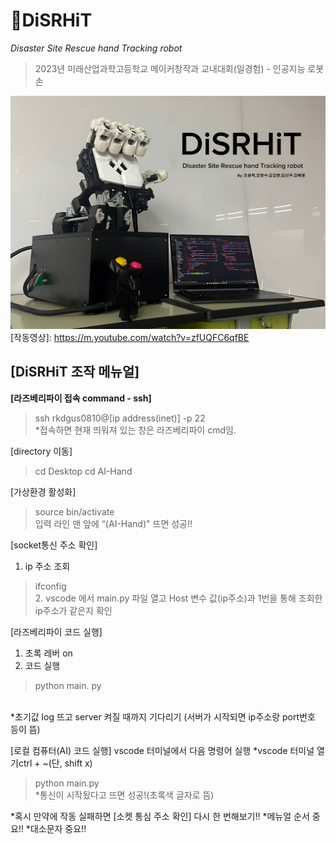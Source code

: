# 🪬DiSRHiT
*Disaster Site Rescue hand Tracking robot*<br>
> 2023년 미래산업과학고등학교 메이커창작과 교내대회(일경험) - 인공지능 로봇 손

<img src="/md - 작품사진.jpeg" title="DiSRHiT"></img><br/>
[작동영상]: https://m.youtube.com/watch?v=zfUQFC6qfBE

## [DiSRHiT 조작 메뉴얼]

**[라즈베리파이 접속 command - ssh]**
> ssh rkdgus0810@[ip address(inet)] -p 22
<br>*접속하면 현재 띄워져 있는 창은 라즈베리파이 cmd임.

[directory 이동]
> cd Desktop
> cd AI-Hand

[가상환경 활성화]
> source bin/activate
<br>입력 라인 맨 앞에 “(AI-Hand)" 뜨면 성공!!

[socket통신 주소 확인]
1. ip 주소 조회
> ifconfig
<br>2. vscode 에서 main.py 파일 열고 Host 변수 값(ip주소)과 1번을 통해 조회한 ip주소가 같은지 확인

[라즈베리파이 코드 실행]
1. 초록 레버 on
2. 코드 실행
> python main. py

<br>*초기값 log 뜨고 server 켜질 때까지 기다리기
(서버가 시작되면 ip주소랑 port번호 등이 뜸)

[로컬 컴퓨터(AI) 코드 실행]
vscode 터미널에서 다음 명령어 실행
*vscode 터미널 열기ctrl + ~(단, shift x)
> python main.py
<br>*통신이 시작됬다고 뜨면 성공!(초록색 글자로 뜸)

*혹시 만약에 작동 실패하면 [소켓 통심 주소 확인] 다시 한 번해보기!!
*메뉴얼 순서 중요!!
*대소문자 중요!!
